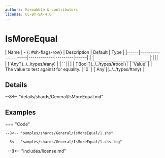 ```yaml
---
authors: Formabble & contributors
license: CC-BY-SA-4.0
---
```



# IsMoreEqual

<div class="sh-parameters" markdown="1">
| Name | - {: #sh-flags-row} | Description | Default | Type |
|------|---------------------|-------------|---------|------|
| `<input>` || | | [`Any`](../../types/#any) |
| `<output>` || | | [`Bool`](../../types/#bool) |
| `Value` |  | The value to test against for equality. | `0` | [`Any`](../../types/#any) |

</div>



## Details

--8<-- "details/shards/General/IsMoreEqual.md"


## Examples

=== "Code"

  ```x86asm linenums="1"
  --8<-- "samples/shards/General/IsMoreEqual/1.shs"
  ```

  ```
  --8<-- "samples/shards/General/IsMoreEqual/1.shs.log"
  ```
&nbsp;
--8<-- "includes/license.md"

